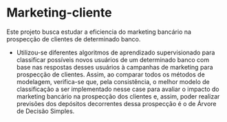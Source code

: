 # Marketing-cliente
Este projeto busca estudar a eficiencia do marketing bancário na prospecção de clientes de determinado banco.
 - Utilizou-se diferentes algoritmos de aprendizado supervisionado para classificar possíveis novos usuários de um determinado banco com base nas respostas desses usuários à campanhas de marketing para prospecção de clientes. Assim, ao comparar todos os métodos de modelagem, verifica-se que, pela consistência, o melhor modelo de classificação a ser implementado nesse case para avaliar o impacto do marketing bancário na prospecção dos clientes e, assim, poder realizar previsões dos depósitos decorrentes dessa prospecção é o de Árvore de Decisão Simples.
